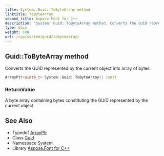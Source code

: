```yaml
---
title: System::Guid::ToByteArray method
linktitle: ToByteArray
second_title: Aspose.Font for C++
description: 'System::Guid::ToByteArray method. Converts the GUID represented by the current object into array of bytes in C++.'
type: docs
weight: 600
url: /cpp/system/guid/tobytearray/
---
```

## Guid::ToByteArray method


Converts the GUID represented by the current object into array of bytes.

```cpp
ArrayPtr<uint8_t> System::Guid::ToByteArray() const
```


### ReturnValue

A byte array containing bytes constituting the GUID represented by the current object

## See Also

* Typedef [ArrayPtr](../../arrayptr/)
* Class [Guid](../)
* Namespace [System](../../)
* Library [Aspose.Font for C++](../../../)
